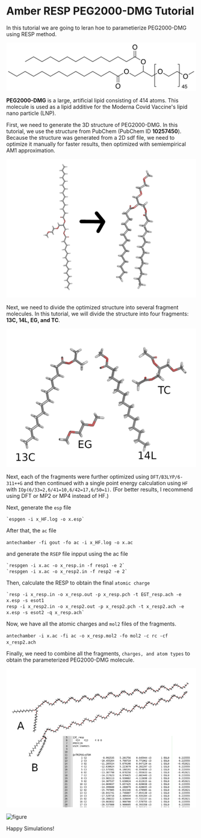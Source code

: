 # Amber RESP PEG2000-DMG Tutorial

In this tutorial we are going to leran hoe to parametierize PEG2000-DMG using RESP method. 


![figure](https://github.com/ade-wagimon/PEG2000-DMG/blob/main/figures/DMG-PEG_2000.svg.png?raw=true)


**PEG2000-DMG** is a large, artificial lipid consisting of 414 atoms. This molecule is used as a lipid additive for the Moderna Covid Vaccine's lipid nano particle (LNP).

First, we need to generate the 3D structure of PEG2000-DMG. In this tutorial, we use the structure from PubChem (PubChem ID **10257450**). Because the structure was generated from a 2D sdf file, we need to optimize it manually for faster results,  then optimized with semiempirical AM1 approximation.

![figure](https://github.com/ade-wagimon/PEG2000-DMG/blob/main/figures/PEG_DMG_ori.png?raw=true)

Next, we need to divide the optimized structure into several fragment molecules. In this tutorial, we will divide the structure into four fragments: **13C, 14L, EG, and TC**.

![figure](https://github.com/ade-wagimon/PEG2000-DMG/blob/main/figures/gabung.png?raw=true)

Next, each of the fragments were further optimized using `DFT/B3LYP/6-311++G` and then continued with a single point energy calculation using `HF` with `IOp(6/33=2,6/41=10,6/42=17,6/50=1)`. (For better results, I recommend using DFT or MP2 or MP4 instead of HF.)

Next, generate the `esp` file

	`espgen -i x_HF.log -o x.esp`
	
After that, the `ac` file

  `antechamber -fi gout -fo ac -i x_HF.log -o x.ac` 

and generate the `RSEP` file inpput using the ac file

	`respgen -i x.ac -o x_resp.in -f resp1 -e 2`
	`respgen -i x.ac -o x_resp2.in -f resp2 -e 2`

Then, calculate the RESP to obtain the final `atomic charge`

 	`resp -i x_resp.in -o x_resp.out -p x_resp.pch -t EGT_resp.ach -e x.esp -s esot1
	resp -i x_resp2.in -o x_resp2.out -p x_resp2.pch -t x_resp2.ach -e x.esp -s esot2 -q x_resp.ach`
	
Now, we have all the atomic charges and `mol2` files of the fragments.

  `antechamber -i x.ac -fi ac -o x_resp.mol2 -fo mol2 -c rc -cf x_resp2.ach`

Finally, we need to combine all the fragments, `charges, and atom types` to obtain the parameterized PEG2000-DMG molecule.

![figure](https://github.com/ade-wagimon/PEG2000-DMG/blob/main/figures/complex.png?raw=true)

![figure](https://github.com/ade-wagimon/PEG2000-DMG/blob/main/figures/simulasi.ppm?raw=true)

Happy Simulations!
